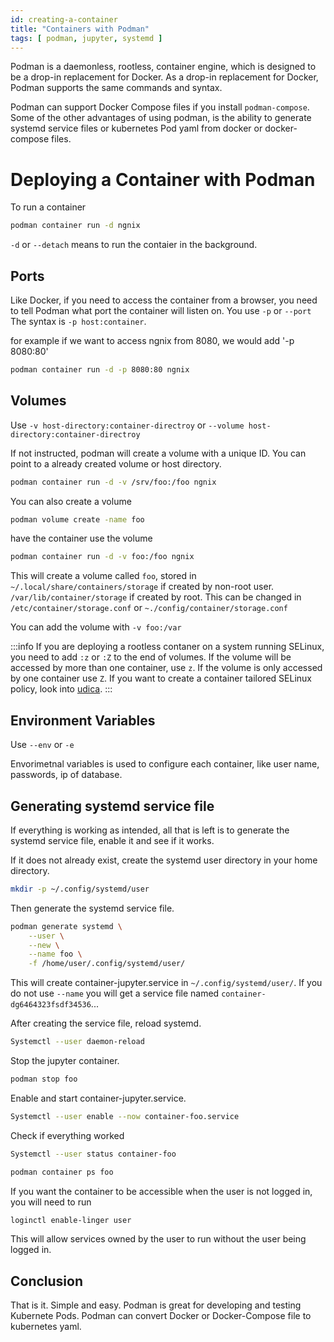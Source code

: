```yaml
---
id: creating-a-container
title: "Containers with Podman" 
tags: [ podman, jupyter, systemd ]
---
```


Podman is a daemonless, rootless, container engine, which is designed to be a drop-in replacement for Docker. As a drop-in replacement for Docker, Podman supports the same commands and syntax. 

Podman can support Docker Compose files if you install `podman-compose`. Some of the other advantages of using podman, is the ability to generate systemd service files or kubernetes Pod yaml from docker or docker-compose files.

# Deploying a Container with Podman

To run a container

```bash
podman container run -d ngnix
```

`-d` or `--detach` means to run the contaier in the background.

## Ports

Like Docker, if you need to access the container from a browser, you need to tell Podman what port the container will listen on. You use `-p` or `--port` The syntax is `-p host:container`. 

for example if we want to access ngnix from 8080, we would add '-p 8080:80'

```bash
podman container run -d -p 8080:80 ngnix 
```

## Volumes

Use `-v host-directory:container-directroy` or `--volume host-directory:container-directroy`

If not instructed, podman will create a volume with a unique ID. You can point to a already created volume or host directory.

```bash
podman container run -d -v /srv/foo:/foo ngnix
```

You can also create a volume

```bash
podman volume create -name foo
```

have the container use the volume

```bash
podman container run -d -v foo:/foo ngnix
```

This will create a volume called `foo`, stored in `~/.local/share/containers/storage` if created by non-root user. `/var/lib/container/storage` if created by root. This can be changed in `/etc/container/storage.conf` or `~./config/container/storage.conf`

You can add the volume with `-v foo:/var`

:::info 
If you are deploying a rootless contaner on a system running SELinux, you need to add `:z` or `:Z` to the end of volumes. If the volume will be accessed by more than one container, use `z`. If the volume is only accessed by one container use `Z`. If you want to create a container tailored SELinux policy, look into [udica](https://github.com/containers/udica). 
:::

## Environment Variables

Use `--env` or `-e`

Envorimetnal variables is used to configure each container, like user name, passwords, ip of database.


## Generating systemd service file

If everything is working as intended, all that is left is to generate the systemd service file, enable it and see if it works.

If it does not already exist, create the systemd user directory in your home directory.

```bash
mkdir -p ~/.config/systemd/user
```

Then generate the systemd service file.

```bash
podman generate systemd \
	--user \
	--new \
	--name foo \
	-f /home/user/.config/systemd/user/
``` 

This will create container-jupyter.service in `~/.config/systemd/user/`. If you do not use `--name` you will get a service file named `container-dg6464323fsdf34536`...

After creating the service file, reload systemd.

```bash
Systemctl --user daemon-reload
```

Stop the jupyter container.

```bash
podman stop foo
```

Enable and start container-jupyter.service.

```bash
Systemctl --user enable --now container-foo.service
```

Check if everything worked

```bash
Systemctl --user status container-foo
```

```bash
podman container ps foo
```

If you want the container to be accessible when the user is not logged in, you will need to run 

```bash
loginctl enable-linger user
```

This will allow services owned by the user to run without the user being logged in.
## Conclusion

That is it. Simple and easy. Podman is great for developing and testing Kubernete Pods. Podman can convert Docker or Docker-Compose file to kubernetes yaml.
